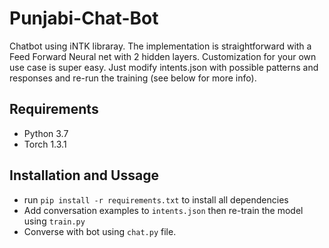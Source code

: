 # Punjabi-Chat-Bot
Chatbot using iNTK libraray. The implementation is straightforward with a Feed Forward Neural net with 2 hidden layers. Customization for your own use case is super easy. Just modify intents.json with possible patterns and responses and re-run the training (see below for more info).
## Requirements
- Python 3.7
- Torch 1.3.1

## Installation and Ussage
- run ``` pip install -r requirements.txt ``` to install all dependencies
- Add conversation examples to ``` intents.json ``` then re-train the model using ``` train.py ```
- Converse with bot using ``` chat.py ``` file.
